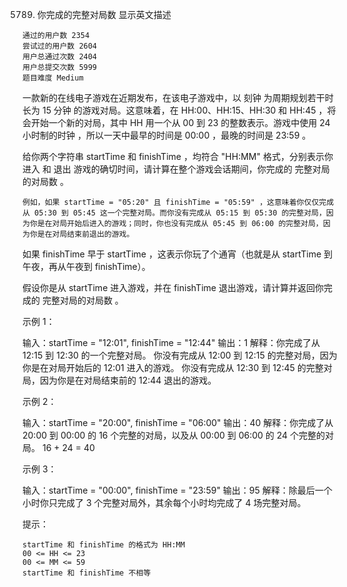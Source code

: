 5789. 你完成的完整对局数
      显示英文描述

    通过的用户数 2354
    尝试过的用户数 2604
    用户总通过次数 2404
    用户总提交次数 5999
    题目难度 Medium

一款新的在线电子游戏在近期发布，在该电子游戏中，以 刻钟 为周期规划若干时长为 15 分钟 的游戏对局。这意味着，在 HH:00、HH:15、HH:30 和 HH:45 ，将会开始一个新的对局，其中 HH 用一个从 00 到 23 的整数表示。游戏中使用 24 小时制的时钟 ，所以一天中最早的时间是 00:00 ，最晚的时间是 23:59 。

给你两个字符串 startTime 和 finishTime ，均符合 "HH:MM" 格式，分别表示你 进入 和 退出 游戏的确切时间，请计算在整个游戏会话期间，你完成的 完整对局的对局数 。

    例如，如果 startTime = "05:20" 且 finishTime = "05:59" ，这意味着你仅仅完成从 05:30 到 05:45 这一个完整对局。而你没有完成从 05:15 到 05:30 的完整对局，因为你是在对局开始后进入的游戏；同时，你也没有完成从 05:45 到 06:00 的完整对局，因为你是在对局结束前退出的游戏。

如果 finishTime 早于 startTime ，这表示你玩了个通宵（也就是从 startTime 到午夜，再从午夜到 finishTime）。

假设你是从 startTime 进入游戏，并在 finishTime 退出游戏，请计算并返回你完成的 完整对局的对局数 。



示例 1：

输入：startTime = "12:01", finishTime = "12:44"
输出：1
解释：你完成了从 12:15 到 12:30 的一个完整对局。
你没有完成从 12:00 到 12:15 的完整对局，因为你是在对局开始后的 12:01 进入的游戏。
你没有完成从 12:30 到 12:45 的完整对局，因为你是在对局结束前的 12:44 退出的游戏。

示例 2：

输入：startTime = "20:00", finishTime = "06:00"
输出：40
解释：你完成了从 20:00 到 00:00 的 16 个完整的对局，以及从 00:00 到 06:00 的 24 个完整的对局。
16 + 24 = 40

示例 3：

输入：startTime = "00:00", finishTime = "23:59"
输出：95
解释：除最后一个小时你只完成了 3 个完整对局外，其余每个小时均完成了 4 场完整对局。



提示：

    startTime 和 finishTime 的格式为 HH:MM
    00 <= HH <= 23
    00 <= MM <= 59
    startTime 和 finishTime 不相等

